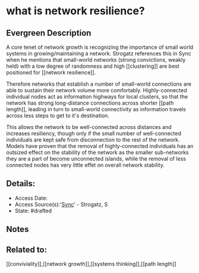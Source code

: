 # what is network resilience?
## Evergreen Description
A core tenet of network growth is recognizing the importance of small world systems in growing/maintaining a network. Strogatz references this in Sync when he mentions that small-world networks (strong convictions, weakly held) with a low degree of randomness and high [[clustering]] are best positioned for [[network resilience]]. 

Therefore networks that establish a number of small-world connections are able to sustain their network volume more comfortably. Highly-connected individual nodes act as information highways for local clusters, so that the network has strong long-distance connections across shorter [[path length]], leading in turn to small-world connectivity as information travels across less steps to get to it's destination.

This allows the network to be well-connected across distances and increases resiliency, though only if the small number of well-connected individuals are kept safe from disconnection to the rest of the network. Models have proven that the removal of highly-connected individuals has an outsized effect on the stability of the network as the smaller sub-networks they are a part of become unconnected islands, while the removal of less connected nodes has very little effet on overall network stability.

## Details:
- Access Date:
- Access Source(s):'[Sync](https://www.goodreads.com/book/show/354421.Sync?from_search=true&from_srp=true&qid=AvmbvL9ytY&rank=2)' - Strogatz, S
- State: #drafted

## Notes

## Related to: 
[[conviviality]],[[network growth]],[[systems thinking]],[[path length]]